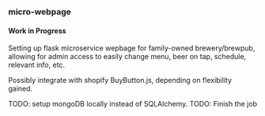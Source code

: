 ### micro-webpage

#### Work in Progress
Setting up flask microservice wepbage for family-owned brewery/brewpub, allowing for admin access to easily change menu, beer on tap, schedule, relevant info, etc.

Possibly integrate with shopify BuyButton.js, depending on flexibility gained.

TODO: setup mongoDB locally instead of SQLAlchemy.
TODO: Finish the job